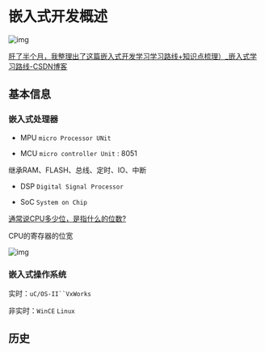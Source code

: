 # 嵌入式开发概述

![img](https://codesheep.oss-cn-hangzhou.aliyuncs.com/blog/qianrushiyasuo.jpg)

[肝了半个月，我整理出了这篇嵌入式开发学习学习路线+知识点梳理）_嵌入式学习路线-CSDN博客](https://blog.csdn.net/wangshuaiwsws95/article/details/107830452)



## 基本信息

### 嵌入式处理器

- MPU  `micro Processor UNit `

- MCU `micro controller Unit` : 8051 

继承RAM、FLASH、总线、定时、IO、中断

- DSP `Digital Signal Processor`

- SoC `System on Chip`

[通常说CPU多少位，是指什么的位数? ](https://www.zhihu.com/question/25742080)

CPU的寄存器的位宽

![img](https://pica.zhimg.com/80/v2-9396a6ddc748e56a9dc33dadbc173aba_1440w.webp?source=1def8aca)

### 嵌入式操作系统

实时：`uC/OS-II``VxWorks`

非实时：`WinCE` `Linux`





## 历史

